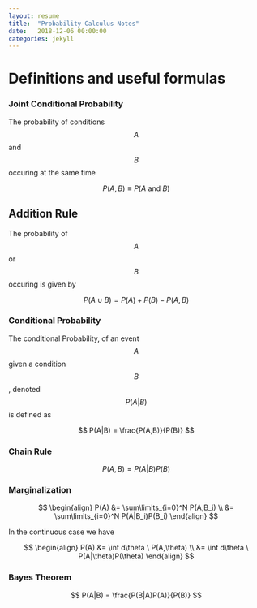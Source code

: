 ```yaml
---
layout: resume
title:  "Probability Calculus Notes"
date:   2018-12-06 00:00:00
categories: jekyll
---
```



# Definitions and useful formulas

### Joint Conditional Probability
The probability of conditions $$A$$ and $$B$$ occuring at the same time

$$
P(A,B) \equiv P(A \text{ and } B)
$$

## Addition Rule

The probability of $$A$$ or $$B$$ occuring is given by

$$
P(A \cup B) = P(A)+P(B)-P(A,B)
$$

### Conditional Probability
The conditional Probability, of an event $$A$$ given a condition $$B$$, denoted $$P(A|B)$$ is defined as

$$
P(A|B) = \frac{P(A,B)}{P(B)}
$$


### Chain Rule

$$
P(A,B) = P(A|B) P(B) 
$$

### Marginalization

$$
\begin{align}
P(A) &= \sum\limits_{i=0}^N P(A,B_i) \\
     &= \sum\limits_{i=0}^N P(A|B_i)P(B_i)
\end{align}
$$

In the continuous case we have

$$
\begin{align}
P(A) &= \int d\theta \ P(A,\theta) \\
 &= \int d\theta \ P(A|\theta)P(\theta)
\end{align}
$$


### Bayes Theorem

$$
P(A|B) = \frac{P(B|A)P(A)}{P(B)}
$$


